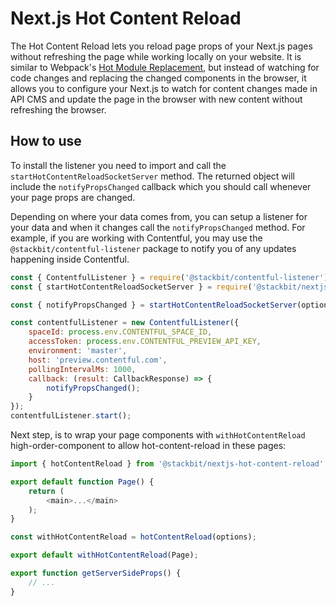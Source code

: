 # Next.js Hot Content Reload

The Hot Content Reload lets you reload page props of your Next.js pages without refreshing the page while working locally on your website. It is similar to Webpack's [Hot Module Replacement](https://webpack.js.org/concepts/hot-module-replacement/), but instead of watching for code changes and replacing the changed components in the browser, it allows you to configure your Next.js to watch for content changes made in API CMS and update the page in the browser with new content without refreshing the browser.

## How to use

To install the listener you need to import and call the `startHotContentReloadSocketServer` method. The returned object will include the `notifyPropsChanged` callback which you should call whenever your page props are changed.

Depending on where your data comes from, you can setup a listener for your data and when it changes call the `notifyPropsChanged` method. For example, if you are working with Contentful, you may use the `@stackbit/contentful-listener` package to notify you of any updates happening inside Contentful.

```javascript
const { ContentfulListener } = require('@stackbit/contentful-listener');
const { startHotContentReloadSocketServer } = require('@stackbit/nextjs-hot-content-reload');

const { notifyPropsChanged } = startHotContentReloadSocketServer(options);

const contentfulListener = new ContentfulListener({
    spaceId: process.env.CONTENTFUL_SPACE_ID,
    accessToken: process.env.CONTENTFUL_PREVIEW_API_KEY,
    environment: 'master',
    host: 'preview.contentful.com',
    pollingIntervalMs: 1000,
    callback: (result: CallbackResponse) => {
        notifyPropsChanged();
    }
});
contentfulListener.start();
```

Next step, is to wrap your page components with `withHotContentReload` high-order-component to allow hot-content-reload in these pages:

```javascript
import { hotContentReload } from '@stackbit/nextjs-hot-content-reload';

export default function Page() {
    return (
        <main>...</main>
    );
}

const withHotContentReload = hotContentReload(options);

export default withHotContentReload(Page);

export function getServerSideProps() {
    // ...
}
```
